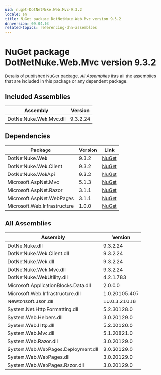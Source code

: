 ```yaml
---
uid: nuget-DotNetNuke.Web.Mvc-9.3.2
locale: en
title: NuGet package DotNetNuke.Web.Mvc version 9.3.2
dnnversion: 09.04.03
related-topics: referencing-dnn-assemblies
---
```


# NuGet package DotNetNuke.Web.Mvc version 9.3.2
Details of published NuGet package.
*All Assemblies* lists all the assemblies that are included in this package or any dependent package.

## Included Assemblies

|Assembly|Version|
|---|---|
|DotNetNuke.Web.Mvc.dll|9.3.2.24|

## Dependencies

|Package|Version|Link|
|---|---|---|
|DotNetNuke.Web|9.3.2|[NuGet](https://www.nuget.org/packages/DotNetNuke.Web/9.3.2)|
|DotNetNuke.Web.Client|9.3.2|[NuGet](https://www.nuget.org/packages/DotNetNuke.Web.Client/9.3.2)|
|DotNetNuke.WebApi|9.3.2|[NuGet](https://www.nuget.org/packages/DotNetNuke.WebApi/9.3.2)|
|Microsoft.AspNet.Mvc|5.1.3|[NuGet](https://www.nuget.org/packages/Microsoft.AspNet.Mvc/5.1.3)|
|Microsoft.AspNet.Razor|3.1.1|[NuGet](https://www.nuget.org/packages/Microsoft.AspNet.Razor/3.1.1)|
|Microsoft.AspNet.WebPages|3.1.1|[NuGet](https://www.nuget.org/packages/Microsoft.AspNet.WebPages/3.1.1)|
|Microsoft.Web.Infrastructure|1.0.0|[NuGet](https://www.nuget.org/packages/Microsoft.Web.Infrastructure/1.0.0)|

## All Assemblies

|Assembly|Version|
|---|---|
|DotNetNuke.dll|9.3.2.24|
|DotNetNuke.Web.Client.dll|9.3.2.24|
|DotNetNuke.Web.dll|9.3.2.24|
|DotNetNuke.Web.Mvc.dll|9.3.2.24|
|DotNetNuke.WebUtility.dll|4.2.1.783|
|Microsoft.ApplicationBlocks.Data.dll|2.0.0.0|
|Microsoft.Web.Infrastructure.dll|1.0.20105.407|
|Newtonsoft.Json.dll|10.0.3.21018|
|System.Net.Http.Formatting.dll|5.2.30128.0|
|System.Web.Helpers.dll|3.0.20129.0|
|System.Web.Http.dll|5.2.30128.0|
|System.Web.Mvc.dll|5.1.20821.0|
|System.Web.Razor.dll|3.0.20129.0|
|System.Web.WebPages.Deployment.dll|3.0.20129.0|
|System.Web.WebPages.dll|3.0.20129.0|
|System.Web.WebPages.Razor.dll|3.0.20129.0|

